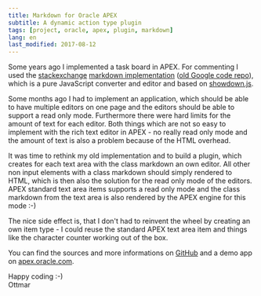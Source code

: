 ```yaml
---
title: Markdown for Oracle APEX
subtitle: A dynamic action type plugin
tags: [project, oracle, apex, plugin, markdown]
lang: en
last_modified: 2017-08-12
---
```


Some years ago I implemented a task board in APEX. For commenting I used the [stackexchange][1] [markdown implementation][2] ([old Google code repo][3]), which is a pure JavaScript converter and editor and based on [showdown.js][4].

Some months ago I had to implement an application, which should be able to have multiple editors on one page and the editors should be able to support a read only mode. Furthermore there were hard limits for the amount of text for each editor. Both things which are not so easy to implement with the rich text editor in APEX - no really read only mode and the amount of text is also a problem because of the HTML overhead.

It was time to rethink my old implementation and to build a plugin, which creates for each text area with the class markdown an own editor. All other non input elements with a class markdown should simply rendered to HTML, which is then also the solution for the read only mode of the editors. APEX standard text area items supports a read only mode and the class markdown from the text area is also rendered by the APEX engine for this mode :-)

The nice side effect is, that I don't had to reinvent the wheel by creating an own item type - I could reuse the standard APEX text area item and things like the character counter working out of the box.

You can find the sources and more informations on [GitHub][5] and a demo app on [apex.oracle.com][6].

Happy coding :-)  
Ottmar

[1]: https://stackexchange.github.io
[2]: https://github.com/balpha/pagedown
[3]: https://code.google.com/archive/p/pagedown/
[4]: https://github.com/showdownjs/showdown
[5]: https://github.com/ogobrecht/markdown-apex-plugin
[6]: https://apex.oracle.com/pls/apex/f?p=66154
